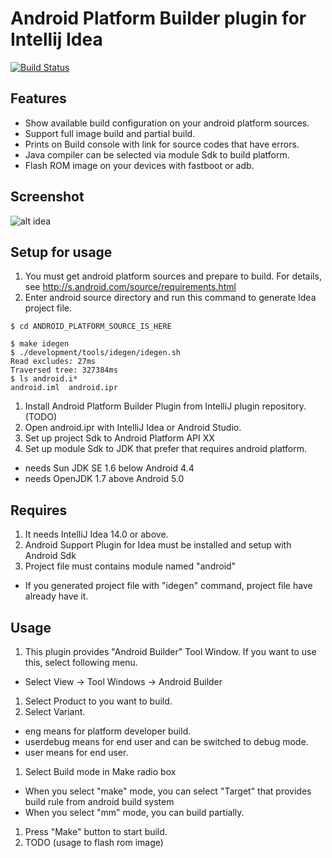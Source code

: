 # Android Platform Builder plugin for Intellij Idea

[![Build Status](https://travis-ci.org/ganadist/AndroidPlatformBuilder.svg?branch=develop)](https://travis-ci.org/ganadist/AndroidPlatformBuilder)

## Features
 * Show available build configuration on your android platform sources.
 * Support full image build and partial build.
 * Prints on Build console with link for source codes that have errors.
 * Java compiler can be selected via module Sdk to build platform.
 * Flash ROM image on your devices with fastboot or adb.

## Screenshot
 ![alt idea](https://i.imgur.com/jJ0aCiq.png "build log when it failed")

## Setup for usage
 1. You must get android platform sources and prepare to build. For details, see http://s.android.com/source/requirements.html
 1. Enter android source directory and run this command to generate Idea project file.
 ```
 $ cd ANDROID_PLATFORM_SOURCE_IS_HERE

 $ make idegen
 $ ./development/tools/idegen/idegen.sh
Read excludes: 27ms
Traversed tree: 327384ms
 $ ls android.i*
android.iml  android.ipr
 ```
 1. Install Android Platform Builder Plugin from IntelliJ plugin repository. (TODO)
 1. Open android.ipr with IntelliJ Idea or Android Studio.
 1. Set up project Sdk to Android Platform API XX
 1. Set up module Sdk to JDK that prefer that requires android platform.
  * needs Sun JDK SE 1.6 below Android 4.4
  * needs OpenJDK 1.7 above Android 5.0

## Requires
 1. It needs IntelliJ Idea 14.0 or above.
 1. Android Support Plugin for Idea must be installed and setup with Android Sdk
 1. Project file must contains module named "android"
  * If you generated project file with "idegen" command, project file have already have it.

## Usage
 1. This plugin provides "Android Builder" Tool Window. If you want to use this, select following menu.
  * Select View -> Tool Windows -> Android Builder
 1. Select Product to you want to build.
 1. Select Variant.
  * eng means for platform developer build.
  * userdebug means for end user and can be switched to debug mode.
  * user means for end user.
 1. Select Build mode in Make radio box
  * When you select "make" mode, you can select "Target" that provides build rule from android build system
  * When you select "mm" mode, you can build partially.
 1. Press "Make" button to start build.
 1. TODO (usage to flash rom image)
